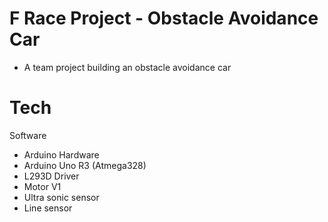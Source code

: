 # F Race Project - Obstacle Avoidance Car
- A team project building an obstacle avoidance car 

# Tech
Software
- Arduino
Hardware
- Arduino Uno R3 (Atmega328)
- L293D Driver
- Motor V1
- Ultra sonic sensor
- Line sensor
